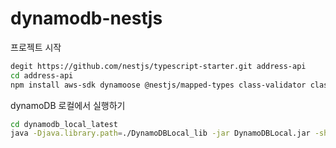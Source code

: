 # dynamodb-nestjs

프로젝트 시작

```bash
degit https://github.com/nestjs/typescript-starter.git address-api
cd address-api
npm install aws-sdk dynamoose @nestjs/mapped-types class-validator class-transformer
```

dynamoDB 로컬에서 실행하기

```bash
cd dynamodb_local_latest
java -Djava.library.path=./DynamoDBLocal_lib -jar DynamoDBLocal.jar -sharedDb
```
